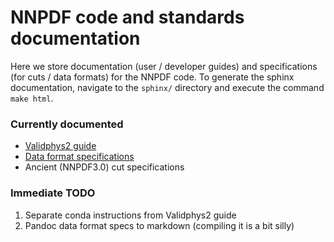 # NNPDF code and standards documentation
Here we store documentation (user / developer guides) and specifications
(for cuts / data formats) for the NNPDF code. To generate the sphinx documentation,
navigate to the `sphinx/` directory and execute the command `make html`.

### Currently documented
- [Validphys2 guide](https://data.nnpdf.science/validphys-docs/guide.html)
- [Data format specifications](./data/data_layout.pdf)
- Ancient (NNPDF3.0) cut specifications

### Immediate TODO
1. Separate conda instructions from Validphys2 guide
2. Pandoc data format specs to markdown (compiling it is a bit silly)
